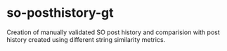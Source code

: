 # so-posthistory-gt
Creation of manually validated SO post history and comparision with post history created using different string similarity metrics.
